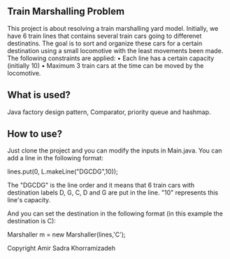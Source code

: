 ## Train Marshalling Problem

This project is about resolving a train marshalling yard model. Initially, we have 6 train lines that contains several train cars going to differenet destinatins.
The goal is to sort and organize these cars for a certain destination using a small locomotive with the least movements been made. The following constraints are applied:
• Each line has a certain capacity (initially 10)
• Maximum 3 train cars at the time can be moved by the locomotive.


## What is used?

Java factory design pattern, Comparator, priority queue and hashmap.

## How to use?

Just clone the project and you can modify the inputs in Main.java.
You can add a line in the following format:

lines.put(0, L.makeLine("DGCDG",10));

The "DGCDG" is the line order and it means that 6 train cars with destination labels D, G, C, D and G are put in the line. "10" represents this line's capacity.

And you can set the destination in the following format (in this example the destination is C):

Marshaller m = new Marshaller(lines,'C');


Copyright Amir Sadra Khorramizadeh